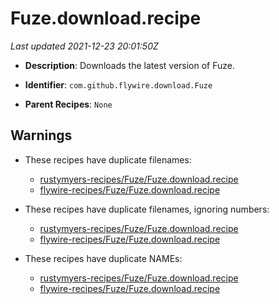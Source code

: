 # Fuze.download.recipe

_Last updated 2021-12-23 20:01:50Z_

- **Description**: Downloads the latest version of Fuze.

- **Identifier**: `com.github.flywire.download.Fuze`

- **Parent Recipes**: `None`


## Warnings

- These recipes have duplicate filenames:
    - [rustymyers-recipes/Fuze/Fuze.download.recipe](/autopkg-dupe-tracker/rustymyers-recipes/Fuze/Fuze.download.recipe)
    - [flywire-recipes/Fuze/Fuze.download.recipe](/autopkg-dupe-tracker/flywire-recipes/Fuze/Fuze.download.recipe)

- These recipes have duplicate filenames, ignoring numbers:
    - [rustymyers-recipes/Fuze/Fuze.download.recipe](/autopkg-dupe-tracker/rustymyers-recipes/Fuze/Fuze.download.recipe)
    - [flywire-recipes/Fuze/Fuze.download.recipe](/autopkg-dupe-tracker/flywire-recipes/Fuze/Fuze.download.recipe)

- These recipes have duplicate NAMEs:
    - [rustymyers-recipes/Fuze/Fuze.download.recipe](/autopkg-dupe-tracker/rustymyers-recipes/Fuze/Fuze.download.recipe)
    - [flywire-recipes/Fuze/Fuze.download.recipe](/autopkg-dupe-tracker/flywire-recipes/Fuze/Fuze.download.recipe)